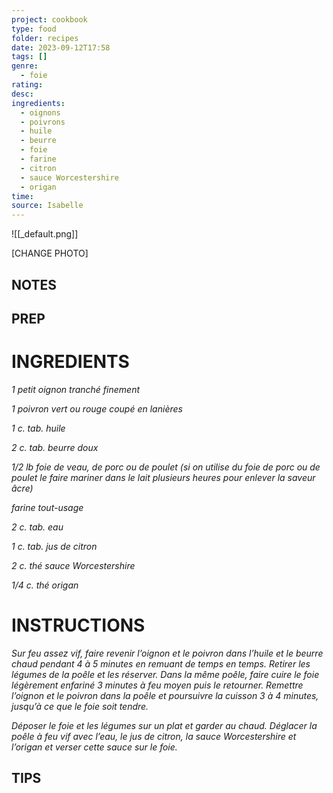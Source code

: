 ```yaml
---
project: cookbook
type: food
folder: recipes
date: 2023-09-12T17:58
tags: []
genre:
  - foie
rating: 
desc: 
ingredients:
  - oignons
  - poivrons
  - huile
  - beurre
  - foie
  - farine
  - citron
  - sauce Worcestershire
  - origan
time: 
source: Isabelle
---
```


![[_default.png]]

[CHANGE PHOTO]


## NOTES




## PREP


# INGREDIENTS

_1 petit oignon tranché finement_

_1 poivron vert ou rouge coupé en_
_lanières_

_1 c. tab. huile_

_2 c. tab. beurre doux_

_1/2 lb foie de veau, de porc ou de_
_poulet (si on utilise du foie de_
_porc ou de poulet le faire mariner_
_dans le lait plusieurs heures pour_
_enlever la saveur âcre)_

_farine tout-usage_

_2 c. tab. eau_

_1 c. tab. jus de citron_

_2 c. thé sauce Worcestershire_

_1/4 c. thé origan_


# INSTRUCTIONS

_Sur feu assez vif, faire revenir l’oignon et le_
_poivron dans l’huile et le beurre chaud pendant_
_4 à 5 minutes en remuant de temps en temps._
_Retirer les légumes de la poêle et les réserver._
_Dans la même poêle, faire cuire le foie légèrement_
_enfariné 3 minutes à feu moyen puis le_
_retourner. Remettre l’oignon et le poivron dans_
_la poêle et poursuivre la cuisson 3 à 4 minutes,_
_jusqu’à ce que le foie soit tendre._

_Déposer le foie et les légumes sur un plat et_
_garder au chaud. Déglacer la poêle à feu vif_
_avec l’eau, le jus de citron, la sauce Worcestershire_
_et l’origan et verser cette sauce sur_
_le foie._

## TIPS



